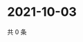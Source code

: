 # 2021-10-03

共 0 条

<!-- BEGIN WEIBO -->
<!-- 最后更新时间 Sun Oct 03 2021 03:10:32 GMT+0800 (China Standard Time) -->

<!-- END WEIBO -->
